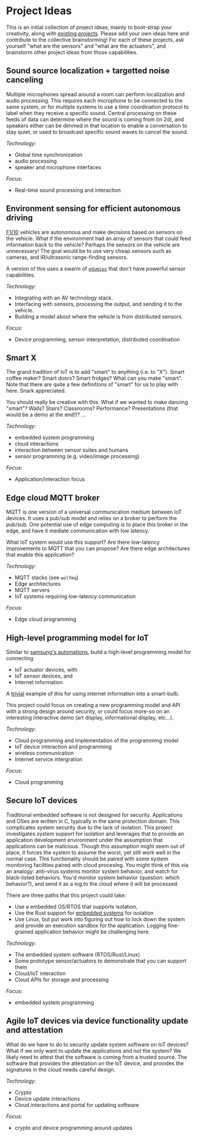 # Project Ideas

This is an initial collection of project ideas, mainly to boot-strap your creativity, along with [existing projects](https://github.com/gwu-iot/collaboration/blob/master/inspiration.md).
Please add your own ideas here and contribute to the collective brainstorming!
For each of these projects, ask yourself "what are the sensors" and "what are the actuators", and brainstorm other project ideas from those capabilities.

## Sound source localization + targetted noise canceling

Multiple microphones spread around a room can perform localization and audio processing.
This requires each microphone to be connected to the same system, or for multiple systems to use a time coordination protocol to label when they receive a specific sound.
Central processing on these feeds of data can determine where the sound is coming from (in 2d), and speakers either can be dimmed in that location to enable a conversation to stay quiet, or used to broadcast specific sound waves to cancel the sound.

*Technology*:
- Global time synchronization
- audio processing
- speaker and microphone interfaces

*Focus*:
- Real-time sound processing and interaction

## Environment sensing for efficient autonomous driving

[F1/10](http://f1tenth.org/) vehicles are autonomous and make decisions based on sensors on the vehicle.
What if the environment had an array of sensors that could feed information back to the vehicle?
Perhaps the sensors on the vehicle are unnecessary!
The goal would be to use very cheap sensors such as cameras, and IR/ultrasonic range-finding sensors.

A version of this uses a swarm of [`edumips`](https://www.youtube.com/watch?v=BIMb8D5RdGA) that don't have powerful sensor capabilities.

*Technology*:
- Integrating with an AV technology stack.
- Interfacing with sensors, processing the output, and sending it to the vehicle.
- Building a model about where the vehicle is from distributed sensors.

*Focus*:
- Device programming, sensor interpretation, distributed coordination

## Smart X

The grand tradition of IoT is to add "smart" to anything (i.e. to "X").
Smart coffee maker?
Smart doors?
Smart fridges?
What can you make "smart".
Note that there are quite a few definitions of "smart" for us to play with here.
Snark appreciated.

You should really be creative with this.
What if we wanted to make dancing "smart"?
Walls?
Stairs?
Classrooms?
Performance?
Presentations (that would be a demo at the end!)?
...

*Technology*:
- embedded system programming
- cloud interactions
- interaction between sensor suites and humans
- sensor programming (e.g. video/image processing)

*Focus*:
- Application/interaction focus

## Edge cloud MQTT broker

MQTT is one version of a universal communication medium between IoT devices.
It uses a pub/sub model and relies on a broker to perform the pub/sub.
One potential use of edge computing is to place this broker in the edge, and have it mediate communication with low latency.

What IoT system would use this support?
Are there low-latency improvements to MQTT that you can propose?
Are there edge architectures that enable this application?

*Technology*:
- MQTT stacks (see `wolfmq`)
- Edge architectures
- MQTT servers
- IoT systems requiring low-latency communication

*Focus*:
- Edge cloud programming

## High-level programming model for IoT

Similar to [samsung's automations](https://smartthings.developer.samsung.com/docs/smartapps/automation.html), build a high-level programming model for connecting

- IoT actuator devices, with
- IoT sensor devices, and 
- Internet information

A [trivial](https://www.youtube.com/watch?v=ycUlqro_QMo&feature=youtu.be) example of this for using internet information into a smart-bulb.

This project could focus on creating a new programming model and API with a strong design around security, or could focus more-so on an interesting interactive demo (art display, informational display, etc...).

*Technology*:
- Cloud programming and implementation of the programming model
- IoT device interaction and programming
- wireless communication
- Internet service intergration

*Focus*:
- Cloud programming

## Secure IoT devices

Traditional embedded software is not designed for security.
Applications and OSes are written in C, typically in the same protection domain.
This complicates system security due to the lack of isolation.
This project investigates system support for isolation and leverages that to provide an application development environment under the assumption that applications can be malicious.
Though this assumption might seem out of place, it forces the system to assume the worst, yet still work well in the normal case.
This functionality should be paired with some system monitoring facilities paired with cloud procesing.
You might think of this via an analogy: anti-virus systems monitor system behavior, and watch for black-listed behaviors.
You'd monitor system behavior (question: which behavior?), and send it as a log to the cloud where it will be processed.

There are three paths that this project could take:

- Use a embedded OS/RTOS that supports isolation,
- Use the Rust support for [embedded systems](https://github.com/rust-embedded/awesome-embedded-rust) for isolation
- Use Linux, but put work into figuring out how to lock down the system and provide an execution sandbox for the application.
    Logging fine-grained application behavior might be challenging here.
    
*Technology*:
- The embedded system software (RTOS/Rust/Linux)
- Some prototype sensor/actuators to demonstrate that you can support them
- Cloud/IoT interaction
- Cloud APIs for storage and processing

*Focus*:
- embedded system programming

## Agile IoT devices via device functionality update and attestation

What do we have to do to security update system software on IoT devices?
What if we only want to update the applications and not the system?
We likely need to attest that the software is coming from a trusted source.
The software that provides the attestation on the IoT device, and provides the signatures in the cloud needs careful design.

*Technology*:
- Crypto
- Device update interactions
- Cloud interactions and portal for updating software

*Focus*:
- crypto and device programming around updates

